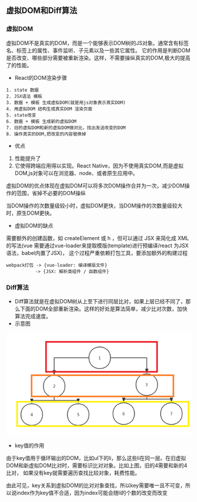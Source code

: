 ## 虚拟DOM和Diff算法

### 虚拟DOM

虚拟DOM不是真实的DOM，而是一个能够表示DOM树的JS对象。通常含有标签名、标签上的属性、事件监听、子元素以及一些其它属性。
它的作用是判断DOM是否改变、哪些部分需要被重新渲染。这样，不需要操纵真实的DOM,极大的提高了的性能。

* React的DOM渲染步骤

```
1. state 数据
2. JSX语法 模板
3. 数据 + 模板 生成虚拟DOM(就是用js对象表示真实DOM)
4. 用虚拟DOM 结构生成真实DOM 渲染页面
5. state改变
6. 数据 + 模板 生成新的虚拟DOM
7. 旧的虚拟DOM和新的虚拟DOM做对比，找出发送改变的DOM
8. 操作真实的DOM,把改变的内容替换掉
```

* 优点


1. 性能提升了
2. 它使得跨端应用得以实现。React Native，因为不使用真实DOM,而是虚拟DOM,js对象可以在浏览器、node、或者原生应用中。


虚拟DOM的优点体现在虚拟DOM可以将多次DOM操作合并为一次，减少DOM操作的范围，省掉不必要的DOM操纵

当DOM操作的次数量级较小时，虚拟DOM更快，当DOM操作的次数量级较大时，原生DOM更快。

* 虚拟DOM的缺点

需要额外的创建函数，如 createElement 或 h ，但可以通过 JSX 来简化成 XML 的写法(vue 需要通过vue-loader来提取模版(template)进行预编译/react 为JSX语法，babel内置了JSX)，
这个过程严重依赖打包工具，要添加额外的构建过程

```
webpack打包 -> {vue-loader: 编译模版文件}
           -> {JSX: 解析类组件 / 函数组件}
```

### Diff算法

* Diff算法就是在虚拟DOM树从上至下进行同层比对，如果上层已经不同了，那么下面的DOM全部重新渲染。这样的好处是算法简单，减少比对次数，加快算法完成速度。
* 示意图

![DOM Diff](./src/images/DOM_Diff.jpg)

* key值的作用

由于key值用于循环输出的DOM，比如ul下的li，那么这些li在同一层。在旧虚拟DOM和新虚拟DOM比对时，需要标识比对对象。比如上图，旧的4需要和新的4比对，
如果没有key就需要遍历查找比较对象，耗费性能。

由此可见，key关系到虚拟DOM的比对对象查找，所以key需要唯一且不可变，所以说index作为key值不合适，因为index可能会随li的个数的改变而改变
